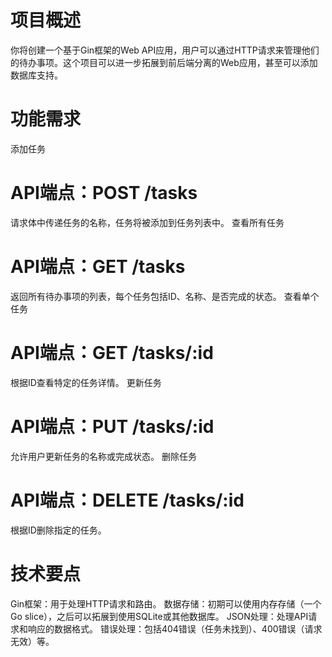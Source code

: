 # 项目概述
你将创建一个基于Gin框架的Web API应用，用户可以通过HTTP请求来管理他们的待办事项。这个项目可以进一步拓展到前后端分离的Web应用，甚至可以添加数据库支持。

# 功能需求
添加任务

# API端点：POST /tasks
请求体中传递任务的名称，任务将被添加到任务列表中。
查看所有任务

# API端点：GET /tasks
返回所有待办事项的列表，每个任务包括ID、名称、是否完成的状态。
查看单个任务

# API端点：GET /tasks/:id
根据ID查看特定的任务详情。
更新任务

# API端点：PUT /tasks/:id
允许用户更新任务的名称或完成状态。
删除任务

# API端点：DELETE /tasks/:id
根据ID删除指定的任务。


# 技术要点
Gin框架：用于处理HTTP请求和路由。
数据存储：初期可以使用内存存储（一个Go slice），之后可以拓展到使用SQLite或其他数据库。
JSON处理：处理API请求和响应的数据格式。
错误处理：包括404错误（任务未找到）、400错误（请求无效）等。